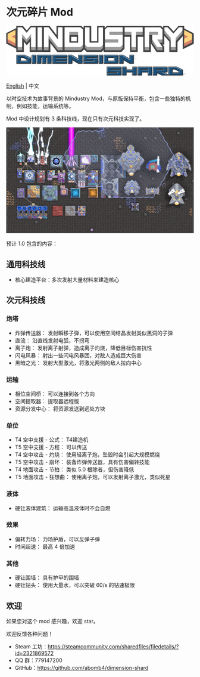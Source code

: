 # 次元碎片 Mod
![](ad/logo.png)

[English](README.md) | 中文

以时空技术为故事背景的 Mindustry Mod，与原版保持平衡，包含一些独特的机制，例如技能，运输系统等。

Mod 中设计规划有 3 条科技线，现在只有次元科技实现了。

![](ad/steam1.png)

预计 1.0 包含的内容：
## 通用科技线
- 核心建造平台：多次发射大量材料来建造核心

## 次元科技线
### 炮塔
- 炸弹传送器： 发射瞬移子弹，可以使用空间结晶发射类似黑洞的子弹
- 直流： 沿直线发射电弧，不拐弯
- 离子炮： 发射离子射弹，造成离子灼烧，降低目标伤害抗性
- 闪电风暴： 射出一些闪电风暴团，对敌人造成巨大伤害
- 黑暗之光： 发射大型激光，将激光两侧的敌人拉向中心

### 运输
- 相位空间桥： 可以连接到各个方向
- 空间提取器： 提取器远程版
- 资源分发中心： 将资源发送到远处方块

### 单位
- T4 空中支援 - 公式： T4建造机
- T5 空中支援 - 方程： 可以传送
- T4 空中攻击 - 灼烧： 使用轻离子炮，坠毁时会引起大规模燃烧
- T5 空中攻击 - 崩坏： 装备炸弹传送器，具有伤害偏转技能
- T4 地面攻击 - 节拍： 类似 5.0 根除者，但伤害降低
- T5 地面攻击 - 狂想曲： 使用离子炮，可以发射离子激光，类似死星

### 液体
- 硬钍液体建筑： 运输高温液体时不会自燃

### 效果
- 偏转力场： 力场护盾，可以反弹子弹
- 时间超速： 最高 4 倍加速

### 其他
- 硬钍围墙： 具有护甲的围墙
- 硬钍钻头： 使用大量水，可以突破 60/s 的钻速极限

## 欢迎
如果您对这个 mod 感兴趣，欢迎 star。

欢迎反馈各种问题！

- Steam 工坊：https://steamcommunity.com/sharedfiles/filedetails/?id=2321869572
- QQ 群：779147200
- GitHub：https://github.com/abomb4/dimension-shard
